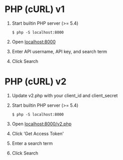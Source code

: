 # PHP (cURL) v1

1. Start builtin PHP server (>= 5.4)

   ``` console
   $ php -S localhost:8000
   ```

1. Open [localhost:8000](http://localhost:8000/)

1. Enter API username, API key, and search term

1. Click Search

# PHP (cURL) v2

1. Update v2.php with your client_id and client_secret

1. Start builtin PHP server (>= 5.4)

   ``` console
   $ php -S localhost:8000
   ```

1. Open [localhost:8000/v2.php](http://localhost:8000/v2.php)

1. Click 'Get Access Token'

1. Enter a search term

1. Click Search